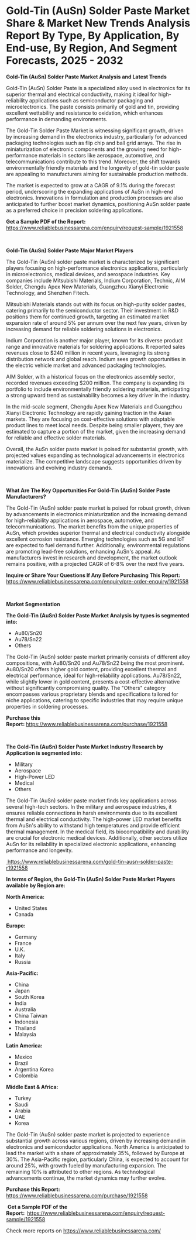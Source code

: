 <p><h1>Gold-Tin (AuSn) Solder Paste Market Share & Market New Trends Analysis Report By Type, By Application, By End-use, By Region, And Segment Forecasts, 2025 - 2032</h1></p><p><strong>Gold-Tin (AuSn) Solder Paste Market Analysis and Latest Trends</strong></p>
<p><p>Gold-Tin (AuSn) Solder Paste is a specialized alloy used in electronics for its superior thermal and electrical conductivity, making it ideal for high-reliability applications such as semiconductor packaging and microelectronics. The paste consists primarily of gold and tin, providing excellent wettability and resistance to oxidation, which enhances performance in demanding environments.</p><p>The Gold-Tin Solder Paste Market is witnessing significant growth, driven by increasing demand in the electronics industry, particularly for advanced packaging technologies such as flip chip and ball grid arrays. The rise in miniaturization of electronic components and the growing need for high-performance materials in sectors like aerospace, automotive, and telecommunications contribute to this trend. Moreover, the shift towards environmentally friendly materials and the longevity of gold-tin solder paste are appealing to manufacturers aiming for sustainable production methods.</p><p>The market is expected to grow at a CAGR of 9.1% during the forecast period, underscoring the expanding applications of AuSn in high-end electronics. Innovations in formulation and production processes are also anticipated to further boost market dynamics, positioning AuSn solder paste as a preferred choice in precision soldering applications.</p></p>
<p><strong>Get a Sample PDF of the Report:&nbsp;</strong> <a href="https://www.reliablebusinessarena.com/enquiry/request-sample/1921558?utm_campaign=3286&utm_medium=2&utm_source=Github&utm_content=ia&utm_term=03042025&utm_id=gold-tin-ausn-solder-paste">https://www.reliablebusinessarena.com/enquiry/request-sample/1921558</a></p>
<p>&nbsp;</p>
<p><strong>Gold-Tin (AuSn) Solder Paste Major Market Players</strong></p>
<p><p>The Gold-Tin (AuSn) solder paste market is characterized by significant players focusing on high-performance electronics applications, particularly in microelectronics, medical devices, and aerospace industries. Key companies include Mitsubishi Materials, Indium Corporation, Technic, AIM Solder, Chengdu Apex New Materials, Guangzhou Xianyi Electronic Technology, and Shenzhen Fitech.</p><p>Mitsubishi Materials stands out with its focus on high-purity solder pastes, catering primarily to the semiconductor sector. Their investment in R&D positions them for continued growth, targeting an estimated market expansion rate of around 5% per annum over the next few years, driven by increasing demand for reliable soldering solutions in electronics.</p><p>Indium Corporation is another major player, known for its diverse product range and innovative materials for soldering applications. It reported sales revenues close to $240 million in recent years, leveraging its strong distribution network and global reach. Indium sees growth opportunities in the electric vehicle market and advanced packaging technologies.</p><p>AIM Solder, with a historical focus on the electronics assembly sector, recorded revenues exceeding $200 million. The company is expanding its portfolio to include environmentally friendly soldering materials, anticipating a strong upward trend as sustainability becomes a key driver in the industry.</p><p>In the mid-scale segment, Chengdu Apex New Materials and Guangzhou Xianyi Electronic Technology are rapidly gaining traction in the Asian markets. They are focusing on cost-effective solutions with adaptable product lines to meet local needs. Despite being smaller players, they are estimated to capture a portion of the market, given the increasing demand for reliable and effective solder materials.</p><p>Overall, the AuSn solder paste market is poised for substantial growth, with projected values expanding as technological advancements in electronics materialize. The competitive landscape suggests opportunities driven by innovations and evolving industry demands.</p></p>
<p>&nbsp;</p>
<p><strong>What Are The Key Opportunities For Gold-Tin (AuSn) Solder Paste Manufacturers?</strong></p>
<p><p>The Gold-Tin (AuSn) solder paste market is poised for robust growth, driven by advancements in electronics miniaturization and the increasing demand for high-reliability applications in aerospace, automotive, and telecommunications. The market benefits from the unique properties of AuSn, which provides superior thermal and electrical conductivity alongside excellent corrosion resistance. Emerging technologies such as 5G and IoT are expected to fuel demand further. Additionally, environmental regulations are promoting lead-free solutions, enhancing AuSn's appeal. As manufacturers invest in research and development, the market outlook remains positive, with a projected CAGR of 6-8% over the next five years.</p></p>
<p><strong>Inquire or Share Your Questions If Any Before Purchasing This Report:</strong> <a href="https://www.reliablebusinessarena.com/enquiry/pre-order-enquiry/1921558?utm_campaign=3286&utm_medium=2&utm_source=Github&utm_content=ia&utm_term=03042025&utm_id=gold-tin-ausn-solder-paste">https://www.reliablebusinessarena.com/enquiry/pre-order-enquiry/1921558</a></p>
<p>&nbsp;</p>
<p><strong>Market Segmentation</strong></p>
<p><strong>The Gold-Tin (AuSn) Solder Paste Market Analysis by types is segmented into:</strong></p>
<p><ul><li>Au80/Sn20</li><li>Au78/Sn22</li><li>Others</li></ul></p>
<p><p>The Gold-Tin (AuSn) solder paste market primarily consists of different alloy compositions, with Au80/Sn20 and Au78/Sn22 being the most prominent. Au80/Sn20 offers higher gold content, providing excellent thermal and electrical performance, ideal for high-reliability applications. Au78/Sn22, while slightly lower in gold content, presents a cost-effective alternative without significantly compromising quality. The "Others" category encompasses various proprietary blends and specifications tailored for niche applications, catering to specific industries that may require unique properties in soldering processes.</p></p>
<p><strong>Purchase this Report:&nbsp;</strong><a href="https://www.reliablebusinessarena.com/purchase/1921558?utm_campaign=3286&utm_medium=2&utm_source=Github&utm_content=ia&utm_term=03042025&utm_id=gold-tin-ausn-solder-paste">https://www.reliablebusinessarena.com/purchase/1921558</a></p>
<p>&nbsp;</p>
<p><strong>The Gold-Tin (AuSn) Solder Paste Market Industry Research by Application is segmented into:</strong></p>
<p><ul><li>Military</li><li>Aerospace</li><li>High-Power LED</li><li>Medical</li><li>Others</li></ul></p>
<p><p>The Gold-Tin (AuSn) solder paste market finds key applications across several high-tech sectors. In the military and aerospace industries, it ensures reliable connections in harsh environments due to its excellent thermal and electrical conductivity. The high-power LED market benefits from AuSn's ability to withstand high temperatures and provide efficient thermal management. In the medical field, its biocompatibility and durability are crucial for electronic medical devices. Additionally, other sectors utilize AuSn for its reliability in specialized electronic applications, enhancing performance and longevity.</p></p>
<p><a href="https://www.reliablebusinessarena.com/gold-tin-ausn-solder-paste-r1921558?utm_campaign=3286&utm_medium=2&utm_source=Github&utm_content=ia&utm_term=03042025&utm_id=gold-tin-ausn-solder-paste">&nbsp;https://www.reliablebusinessarena.com/gold-tin-ausn-solder-paste-r1921558</a></p>
<p><strong>In terms of Region, the Gold-Tin (AuSn) Solder Paste Market Players available by Region are:</strong></p>
<p>
    <p> <strong> North America: </strong>
        <ul>
            <li>United States</li>
            <li>Canada</li>
        </ul>
        </p> 
    <p> <strong> Europe: </strong>
        <ul>
            <li>Germany</li>
            <li>France</li>
            <li>U.K.</li>
            <li>Italy</li>
            <li>Russia</li>
        </ul>
        </p> 
    <p> <strong> Asia-Pacific: </strong>
        <ul>
            <li>China</li>
            <li>Japan</li>
            <li>South Korea</li>
            <li>India</li>
            <li>Australia</li>
            <li>China Taiwan</li>
            <li>Indonesia</li>
            <li>Thailand</li>
            <li>Malaysia</li>
        </ul>
        </p> 
    <p> <strong> Latin America: </strong>
        <ul>
            <li>Mexico</li>
            <li>Brazil</li>
            <li>Argentina Korea</li>
            <li>Colombia</li>
        </ul>
        </p> 
    <p> <strong> Middle East & Africa: </strong>
        <ul>
            <li>Turkey</li>
            <li>Saudi</li>
            <li>Arabia</li>
            <li>UAE</li>
            <li>Korea</li>
        </ul>
    </p>
    </p>
<p><p>The Gold-Tin (AuSn) solder paste market is projected to experience substantial growth across various regions, driven by increasing demand in electronics and semiconductor applications. North America is anticipated to lead the market with a share of approximately 35%, followed by Europe at 30%. The Asia-Pacific region, particularly China, is expected to account for around 25%, with growth fueled by manufacturing expansion. The remaining 10% is attributed to other regions. As technological advancements continue, the market dynamics may further evolve.</p></p>
<p><strong>Purchase this Report: </strong><a href="https://www.reliablebusinessarena.com/purchase/1921558?utm_campaign=3286&utm_medium=2&utm_source=Github&utm_content=ia&utm_term=03042025&utm_id=gold-tin-ausn-solder-paste">https://www.reliablebusinessarena.com/purchase/1921558</a></p>
<p>&nbsp;<strong>Get a Sample PDF of the Report:&nbsp;&nbsp;</strong><a href="https://www.reliablebusinessarena.com/enquiry/request-sample/1921558?utm_campaign=3286&utm_medium=2&utm_source=Github&utm_content=ia&utm_term=03042025&utm_id=gold-tin-ausn-solder-paste">https://www.reliablebusinessarena.com/enquiry/request-sample/1921558</a></p>
<p><strong></strong></p>
<p>Check more reports on <a href="https://www.reliablebusinessarena.com/?utm_campaign=3286&utm_medium=2&utm_source=Github&utm_content=ia&utm_term=03042025&utm_id=gold-tin-ausn-solder-paste">https://www.reliablebusinessarena.com/</a></p>